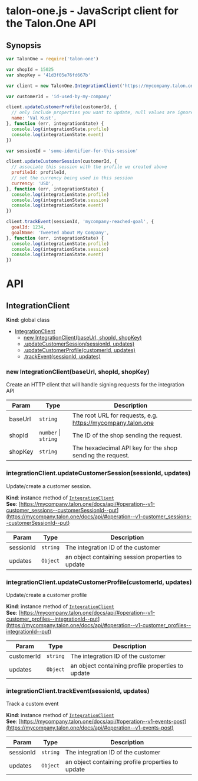 # talon-one.js - JavaScript client for the Talon.One API

## Synopsis

```javascript
var TalonOne = require('talon-one')

var shopId = 15025
var shopKey = '41d3f05e76fd667b'

var client = new TalonOne.IntegrationClient('https://mycompany.talon.one', shopId, shopKey)

var customerId = 'id-used-by-my-company'

client.updateCustomerProfile(customerId, {
  // only include properties you want to update, null values are ignored
  name: 'Val Kust',
}, function (err, integrationState) {
  console.log(integrationState.profile)
  console.log(integrationState.event)
})

var sessionId = 'some-identifier-for-this-session'

client.updateCustomerSession(customerId, {
  // associate this session with the profile we created above
  profileId: profileId,
  // set the currency being used in this session
  currency: 'USD',
}, function (err, integrationState) {
  console.log(integrationState.profile)
  console.log(integrationState.session)
  console.log(integrationState.event)
})

client.trackEvent(sessionId, 'mycompany-reached-goal', {
  goalId: 1234,
  goalName: 'Tweeted about My Company',
}, function (err, integrationState) {
  console.log(integrationState.profile)
  console.log(integrationState.session)
  console.log(integrationState.event)
})
```

# API

## IntegrationClient
**Kind**: global class  

* [IntegrationClient](#IntegrationClient)
    * [new IntegrationClient(baseUrl, shopId, shopKey)](#new_IntegrationClient_new)
    * [.updateCustomerSession(sessionId, updates)](#IntegrationClient+updateCustomerSession)
    * [.updateCustomerProfile(customerId, updates)](#IntegrationClient+updateCustomerProfile)
    * [.trackEvent(sessionId, updates)](#IntegrationClient+trackEvent)

<a name="new_IntegrationClient_new"></a>

### new IntegrationClient(baseUrl, shopId, shopKey)
Create an HTTP client that will handle signing requests for the integration API


| Param | Type | Description |
| --- | --- | --- |
| baseUrl | <code>string</code> | The root URL for requests, e.g. https://mycompany.talon.one |
| shopId | <code>number</code> &#124; <code>string</code> | The ID of the shop sending the request. |
| shopKey | <code>string</code> | The hexadecimal API key for the shop sending the request. |

<a name="IntegrationClient+updateCustomerSession"></a>

### integrationClient.updateCustomerSession(sessionId, updates)
Update/create a customer session.

**Kind**: instance method of <code>[IntegrationClient](#IntegrationClient)</code>  
**See**: [https://mycompany.talon.one/docs/api/#operation--v1-customer_sessions--customerSessionId--put](https://mycompany.talon.one/docs/api/#operation--v1-customer_sessions--customerSessionId--put)  

| Param | Type | Description |
| --- | --- | --- |
| sessionId | <code>string</code> | The integration ID of the customer |
| updates | <code>Object</code> | an object containing session properties to update |

<a name="IntegrationClient+updateCustomerProfile"></a>

### integrationClient.updateCustomerProfile(customerId, updates)
Update/create a customer profile

**Kind**: instance method of <code>[IntegrationClient](#IntegrationClient)</code>  
**See**: [https://mycompany.talon.one/docs/api/#operation--v1-customer_profiles--integrationId--put](https://mycompany.talon.one/docs/api/#operation--v1-customer_profiles--integrationId--put)  

| Param | Type | Description |
| --- | --- | --- |
| customerId | <code>string</code> | The integration ID of the customer |
| updates | <code>Object</code> | an object containing profile properties to update |

<a name="IntegrationClient+trackEvent"></a>

### integrationClient.trackEvent(sessionId, updates)
Track a custom event

**Kind**: instance method of <code>[IntegrationClient](#IntegrationClient)</code>  
**See**: [https://mycompany.talon.one/docs/api/#operation--v1-events-post](https://mycompany.talon.one/docs/api/#operation--v1-events-post)  

| Param | Type | Description |
| --- | --- | --- |
| sessionId | <code>string</code> | The integration ID of the customer |
| updates | <code>Object</code> | an object containing profile properties to update |

